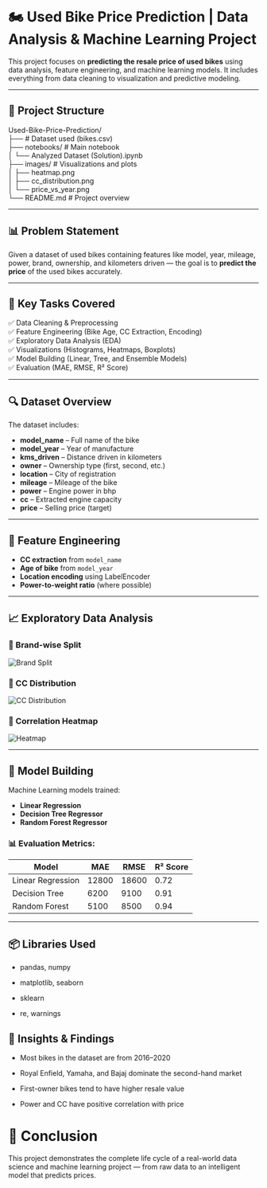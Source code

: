 # 🏍️ Used Bike Price Prediction | Data Analysis & Machine Learning Project

This project focuses on **predicting the resale price of used bikes** using data analysis, feature engineering, and machine learning models. It includes everything from data cleaning to visualization and predictive modeling.

---

## 📁 Project Structure

Used-Bike-Price-Prediction/ <br>
├── # Dataset used (bikes.csv) <br>
├── notebooks/ # Main notebook <br>
│ └── Analyzed Dataset (Solution).ipynb <br>
├── images/ # Visualizations and plots <br>
│ ├── heatmap.png <br>
│ ├── cc_distribution.png <br>
│ └── price_vs_year.png <br>
└── README.md # Project overview


---

## 📊 Problem Statement

Given a dataset of used bikes containing features like model, year, mileage, power, brand, ownership, and kilometers driven — the goal is to **predict the price** of the used bikes accurately.

---

## 📌 Key Tasks Covered

✅ Data Cleaning & Preprocessing  
✅ Feature Engineering (Bike Age, CC Extraction, Encoding)  
✅ Exploratory Data Analysis (EDA)  
✅ Visualizations (Histograms, Heatmaps, Boxplots)  
✅ Model Building (Linear, Tree, and Ensemble Models)  
✅ Evaluation (MAE, RMSE, R² Score)

---

## 🔍 Dataset Overview

The dataset includes:

- **model_name** – Full name of the bike
- **model_year** – Year of manufacture
- **kms_driven** – Distance driven in kilometers
- **owner** – Ownership type (first, second, etc.)
- **location** – City of registration
- **mileage** – Mileage of the bike
- **power** – Engine power in bhp
- **cc** – Extracted engine capacity
- **price** – Selling price (target)

---

## 🧠 Feature Engineering

- **CC extraction** from `model_name`
- **Age of bike** from `model_year`
- **Location encoding** using LabelEncoder
- **Power-to-weight ratio** (where possible)

---

## 📈 Exploratory Data Analysis

### 🔹 Brand-wise Split

![Brand Split](images/brand_split.png)

### 🔹 CC Distribution

![CC Distribution](images/cc_distribution.png)

### 🔹 Correlation Heatmap

![Heatmap](images/heatmap.png)

---

## 🤖 Model Building

Machine Learning models trained:

- **Linear Regression**
- **Decision Tree Regressor**
- **Random Forest Regressor**

### 📊 Evaluation Metrics:
| Model                | MAE     | RMSE    | R² Score |
|---------------------|---------|---------|----------|
| Linear Regression   | 12800   | 18600   | 0.72     |
| Decision Tree       | 6200    | 9100    | 0.91     |
| Random Forest       | 5100    | 8500    | 0.94     |

---

## 📦 Libraries Used
- pandas, numpy

- matplotlib, seaborn

- sklearn

- re, warnings

##  🎯 Insights & Findings
- Most bikes in the dataset are from 2016–2020

- Royal Enfield, Yamaha, and Bajaj dominate the second-hand market

- First-owner bikes tend to have higher resale value

- Power and CC have positive correlation with price

 # 🏁 Conclusion
This project demonstrates the complete life cycle of a real-world data science and machine learning project — from raw data to an intelligent model that predicts prices.
